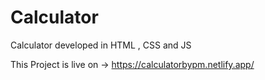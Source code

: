 

# Calculator
Calculator developed in HTML , CSS and JS

This Project is live on ->
https://calculatorbypm.netlify.app/

